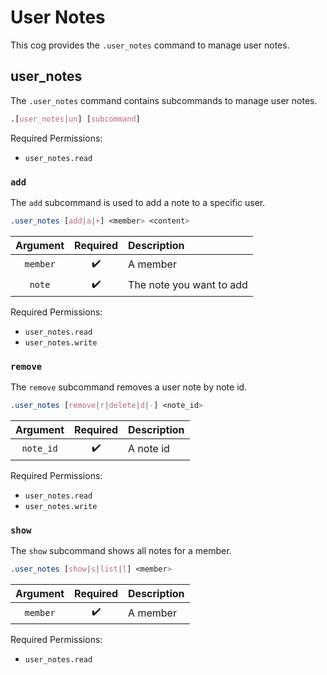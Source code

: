 # User Notes

This cog provides the `.user_notes` command to manage user notes.


## user_notes

The `.user_notes` command contains subcommands to manage user notes.

```css
.[user_notes|un] [subcommand]
```

Required Permissions:

- `user_notes.read`


### `add`

The `add` subcommand is used to add a note to a specific user.

```css
.user_notes [add|a|+] <member> <content>
```

|Argument|Required|Description|
|:------:|:------:|:----------|
|`member`|:heavy_check_mark:|A member|
|`note`|:heavy_check_mark:|The note you want to add|

Required Permissions:

- `user_notes.read`
- `user_notes.write`


### `remove`

The `remove` subcommand removes a user note by note id.

```css
.user_notes [remove|r|delete|d|-] <note_id>
```

|Argument|Required|Description|
|:------:|:------:|:----------|
|`note_id`|:heavy_check_mark:|A note id|

Required Permissions:

- `user_notes.read`
- `user_notes.write`


### `show`

The `show` subcommand shows all notes for a member.

```css
.user_notes [show|s|list|l] <member>
```

|Argument|Required|Description|
|:------:|:------:|:----------|
|`member`|:heavy_check_mark:|A member|

Required Permissions:

- `user_notes.read`
